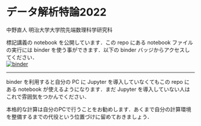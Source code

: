 # データ解析特論2022
中野直人 明治大学大学院先端数理科学研究科

標記講義の notebook を公開しています．この repo にある notebook ファイルの実行には binder を使う事ができます．以下の binder バッジからアクセスしてください．  
[![binder](https://mybinder.org/badge_logo.svg)](https://mybinder.org/v2/gh/NTNKN/ADCA2022/master)

---
binder を利用すると自分の PC に Jupyter を導入していなくてもこの repo にある notebook が使えるようになります．まだ Jupyter を導入していない人はこれで雰囲気をつかんでください．

本格的な計算は自分のPCで行うことをお勧めします．あくまで自分の計算環境を整備するまでの代役という位置づけに留めておきましょう．
